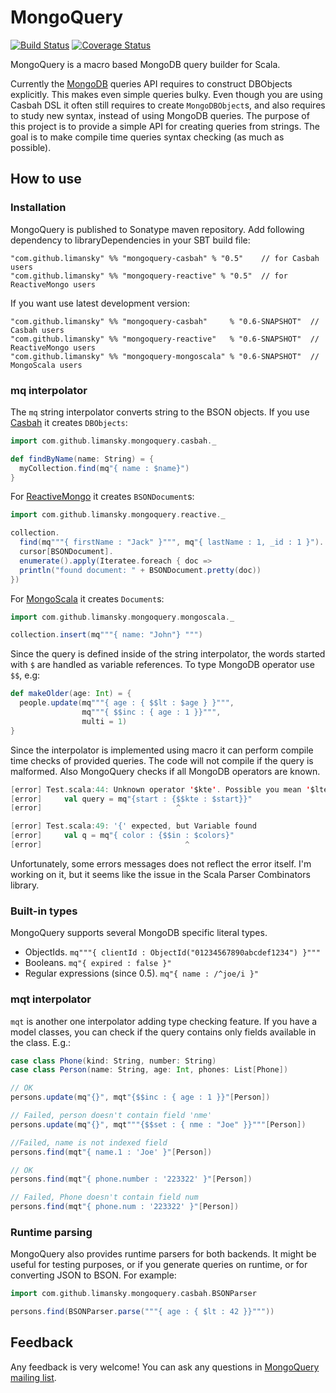MongoQuery
==========

[![Build Status](https://travis-ci.org/limansky/mongoquery.svg?branch=master)](https://travis-ci.org/limansky/mongoquery)
[![Coverage Status](https://coveralls.io/repos/github/limansky/mongoquery/badge.svg?branch=master)](https://coveralls.io/github/limansky/mongoquery?branch=master)

MongoQuery is a macro based MongoDB query builder for Scala.

Currently the [MongoDB][] queries API requires to construct DBObjects explicitly.
This makes even simple queries bulky.  Even though you are using Casbah DSL
it often still requires to create `MongoDBObject`s, and also requires to
study new syntax, instead of using MongoDB queries.  The purpose of this
project is to provide a simple API for creating queries from strings.  The
goal is to make compile time queries syntax checking (as much as possible).

How to use
----------

### Installation ###

MongoQuery is published to Sonatype maven repository.  Add following dependency to
libraryDependencies in your SBT build file:

```
"com.github.limansky" %% "mongoquery-casbah" % "0.5"    // for Casbah users
"com.github.limansky" %% "mongoquery-reactive" % "0.5"  // for ReactiveMongo users
```

If you want use latest development version:

```
"com.github.limansky" %% "mongoquery-casbah"     % "0.6-SNAPSHOT"  // Casbah users
"com.github.limansky" %% "mongoquery-reactive"   % "0.6-SNAPSHOT"  // ReactiveMongo users
"com.github.limansky" %% "mongoquery-mongoscala" % "0.6-SNAPSHOT"  // MongoScala users
```

### mq interpolator ###

The `mq` string interpolator converts string to the BSON objects. If you use
[Casbah][] it creates `DBObjects`:

```Scala
import com.github.limansky.mongoquery.casbah._

def findByName(name: String) = {
  myCollection.find(mq"{ name : $name}")
}

```

For [ReactiveMongo][] it creates `BSONDocument`s:

```Scala
import com.github.limansky.mongoquery.reactive._

collection.
  find(mq"""{ firstName : "Jack" }""", mq"{ lastName : 1, _id : 1 }").
  cursor[BSONDocument].
  enumerate().apply(Iteratee.foreach { doc =>
  println("found document: " + BSONDocument.pretty(doc))
})
```

For [MongoScala][] it creates `Document`s:

```Scala
import com.github.limansky.mongoquery.mongoscala._

collection.insert(mq"""{ name: "John"} """)
```

Since the query is defined inside of the string interpolator, the words started
with `$` are handled as variable references.  To type MongoDB operator use `$$`, e.g:

```Scala
def makeOlder(age: Int) = {
  people.update(mq"""{ age : { $$lt : $age } }""",
                mq"""{ $$inc : { age : 1 }}""",
                multi = 1)
}
```

Since the interpolator is implemented using macro it can perform compile time checks
of provided queries. The code will not compile if the query is malformed.  Also
MongoQuery checks if all MongoDB operators are known.

```Scala
[error] Test.scala:44: Unknown operator '$kte'. Possible you mean '$lte'
[error]     val query = mq"{start : {$$kte : $start}}"
[error]                              ^

[error] Test.scala:49: '{' expected, but Variable found
[error]     val q = mq"{ color : {$$in : $colors}"
[error]                                ^
```

Unfortunately, some errors messages does not reflect the error itself.  I'm working
on it, but it seems like the issue in the Scala Parser Combinators library.

### Built-in types ###

MongoQuery supports several MongoDB specific literal types.

 - ObjectIds. `mq"""{ clientId : ObjectId("01234567890abcdef1234") }"""`
 - Booleans. `mq"{ expired : false }"`
 - Regular expressions (since 0.5). `mq"{ name : /^joe/i }"`

### mqt interpolator ###

`mqt` is another one interpolator adding type checking feature.  If you have a model
classes, you can check if the query contains only fields available in the class. E.g.:

```Scala
case class Phone(kind: String, number: String)
case class Person(name: String, age: Int, phones: List[Phone])

// OK
persons.update(mq"{}", mqt"{$$inc : { age : 1 }}"[Person])

// Failed, person doesn't contain field 'nme'
persons.update(mq"{}", mqt"""{$$set : { nme : "Joe" }}"""[Person])

//Failed, name is not indexed field
persons.find(mqt"{ name.1 : 'Joe' }"[Person])

// OK
persons.find(mqt"{ phone.number : '223322' }"[Person])

// Failed, Phone doesn't contain field num
persons.find(mqt"{ phone.num : '223322' }"[Person])
```

### Runtime parsing ###

MongoQuery also provides runtime parsers for both backends. It might be useful for
testing purposes, or if you generate queries on runtime, or for converting JSON to
BSON.  For example:

```Scala
import com.github.limansky.mongoquery.casbah.BSONParser

persons.find(BSONParser.parse("""{ age : { $lt : 42 }}"""))
```

Feedback
--------

Any feedback is very welcome!  You can ask any questions in [MongoQuery mailing list][maillist].

[MongoDB]: http://www.mongodb.org/
[Casbah]: https://github.com/mongodb/casbah
[ReactiveMongo]: http://reactivemongo.org/
[MongoScala]: https://github.com/mongodb/mongo-scala-driver
[maillist]: https://groups.google.com/forum/#!forum/mongoquery-users
